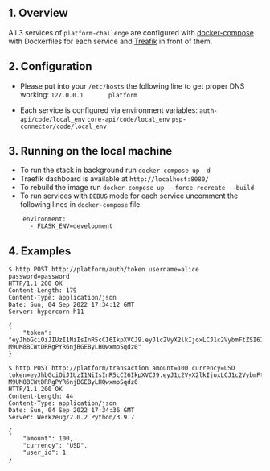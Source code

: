 ## 1. Overview

All 3 services of `platform-challenge` are configured with [docker-compose](https://docs.docker.com/compose/install/) with Dockerfiles for each service and [Treafik](https://doc.traefik.io/traefik/) in front of them. 

## 2. Configuration

* Please put into your `/etc/hosts` the following line to get proper DNS working:
`127.0.0.1       platform` 

* Each service is configured via environment variables:
  `auth-api/code/local_env`
  `core-api/code/local_env`
  `psp-connector/code/local_env`

## 3. Running on the local machine
* To run the stack in background run `docker-compose up -d`
* Traefik dashboard is available at `http://localhost:8080/`
* To rebuild the image run `docker-compose up --force-recreate --build`
* To run services with `DEBUG` mode for each service uncomment the following lines in `docker-compose` file:
```
    environment:
      - FLASK_ENV=development    
```
## 4. Examples
```
$ http POST http://platform/auth/token username=alice password=password
HTTP/1.1 200 OK
Content-Length: 179
Content-Type: application/json
Date: Sun, 04 Sep 2022 17:34:12 GMT
Server: hypercorn-h11

{
    "token": "eyJhbGciOiJIUzI1NiIsInR5cCI6IkpXVCJ9.eyJ1c2VyX2lkIjoxLCJ1c2VybmFtZSI6ImFsaWNlIiwiZW5hYmxlZCI6dHJ1ZSwiZXhwIjoxNjYyMzEyODgyfQ.uhb1HM-M9UM8BCWtDRRgPYR6njBGEByLHQwxmoSqdz0"
}
```
```
$ http POST http://platform/transaction amount=100 currency=USD   token=eyJhbGciOiJIUzI1NiIsInR5cCI6IkpXVCJ9.eyJ1c2VyX2lkIjoxLCJ1c2VybmFtZSI6ImFsaWNlIiwiZW5hYmxlZCI6dHJ1ZSwiZXhwIjoxNjYyMzEyODgyfQ.uhb1HM-M9UM8BCWtDRRgPYR6njBGEByLHQwxmoSqdz0
HTTP/1.1 200 OK
Content-Length: 44
Content-Type: application/json
Date: Sun, 04 Sep 2022 17:34:36 GMT
Server: Werkzeug/2.0.2 Python/3.9.7

{
    "amount": 100,
    "currency": "USD",
    "user_id": 1
}
```
